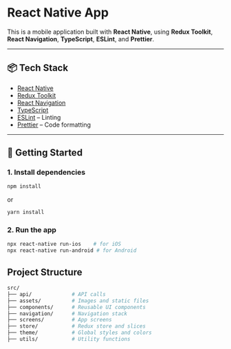 # React Native App

This is a mobile application built with **React Native**, using **Redux Toolkit**, **React Navigation**, **TypeScript**, **ESLint**, and **Prettier**.

---

## 📦 Tech Stack

- [React Native](https://reactnative.dev/)
- [Redux Toolkit](https://redux-toolkit.js.org/)
- [React Navigation](https://reactnavigation.org/)
- [TypeScript](https://www.typescriptlang.org/)
- [ESLint](https://eslint.org/) – Linting
- [Prettier](https://prettier.io/) – Code formatting

---

## 🚀 Getting Started

### 1. Install dependencies

```bash
npm install
```
or

```bash
yarn install
```

### 2. Run the app

```bash
npx react-native run-ios    # for iOS
npx react-native run-android # for Android
```

## Project Structure
```bash
src/
├── api/             # API calls
├── assets/          # Images and static files
├── components/      # Reusable UI components
├── navigation/      # Navigation stack
├── screens/         # App screens
├── store/           # Redux store and slices
├── theme/           # Global styles and colors
├── utils/           # Utility functions
```